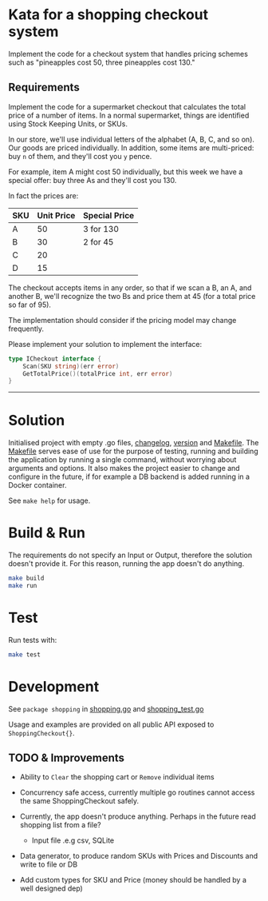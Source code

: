 # Kata for a shopping checkout system

Implement the code for a checkout system that handles pricing schemes such as "pineapples cost 50, three pineapples cost 130."

## Requirements
Implement the code for a supermarket checkout that calculates the total price of a number of items. In a normal supermarket, things are identified using Stock Keeping Units, or SKUs. 

In our store, we'll use individual letters of the alphabet (A, B, C, and so on). Our goods are priced individually. 
In addition, some items are multi-priced: buy `n` of them, and they'll cost you `y` pence. 

For example, item A might cost 50 individually, but this week we have a special offer: buy three As and they'll cost you 130. 

In fact the prices are:

| SKU | Unit Price | Special Price |
|-----|------------|---------------|
| A   | 50         | 3 for 130     |
| B   | 30         | 2 for 45      |
| C   | 20         |               |
| D   | 15         |               |
 
The checkout accepts items in any order, so that if we scan a B, an A, and another B, we'll recognize the two Bs and price them at 45 (for a total price so far of 95). 

The implementation should consider if the pricing model may change frequently.

Please implement your solution to implement the interface:
 
```go
type ICheckout interface {
    Scan(SKU string)(err error)
    GetTotalPrice()(totalPrice int, err error)
}
```
_________
# Solution

Initialised project with empty .go files, [changelog](CHANGELOG.md), [version](vsn.mk) and [Makefile](Makefile). 
The [Makefile](Makefile) serves ease of use for the purpose of testing, running and building the application by running a single command, without worrying about arguments and options.
It also makes the project easier to change and configure in the future, if for example a DB backend is added running in a Docker container. 

See `make help` for usage. 


# Build & Run

The requirements do not specify an Input or Output, therefore the solution doesn't provide it. For this reason, running the app doesn't do anything. 

```sh
make build
make run
```

# Test

Run tests with:

```sh
make test
```

# Development

See `package shopping` in [shopping.go](shopping.go) and [shopping_test.go](shopping_test.go) 

Usage and examples are provided on all public API exposed to `ShoppingCheckout{}`. 

## TODO & Improvements

- Ability to `Clear` the shopping cart or `Remove` individual items
- Concurrency safe access, currently multiple go routines cannot access the same ShoppingCheckout safely. 
- Currently, the app doesn't produce anything. Perhaps in the future read shopping list from a file?
    - Input file .e.g csv, SQLite

- Data generator, to produce random SKUs with Prices and Discounts and write to file or DB

- Add custom types for SKU and Price (money should be handled by a well designed dep)